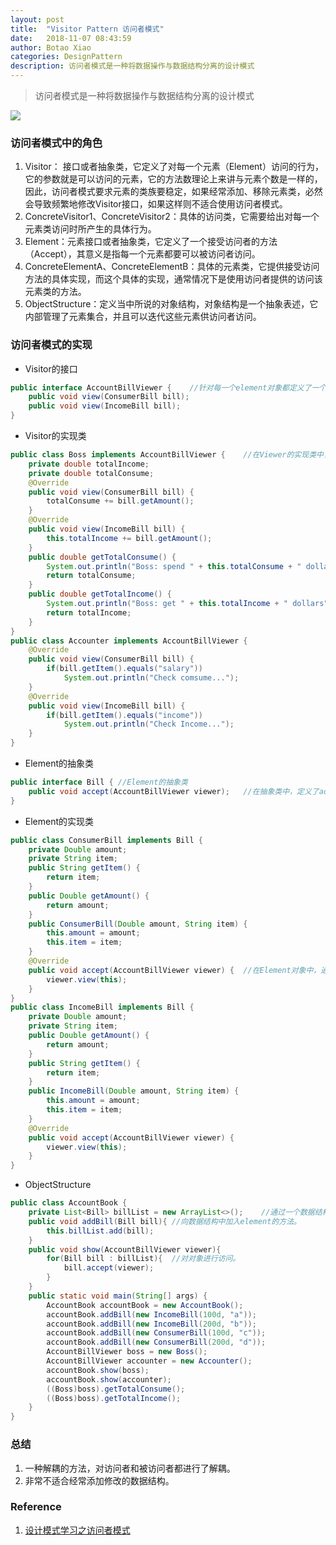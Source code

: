```yaml
---
layout: post
title:  "Visitor Pattern 访问者模式"
date:   2018-11-07 08:43:59
author: Botao Xiao
categories: DesignPattern
description: 访问者模式是一种将数据操作与数据结构分离的设计模式
---
```

> 访问者模式是一种将数据操作与数据结构分离的设计模式

![](https://i.imgur.com/9VbzfE2.png)

### 访问者模式中的角色
1. Visitor： 接口或者抽象类，它定义了对每一个元素（Element）访问的行为，它的参数就是可以访问的元素，它的方法数理论上来讲与元素个数是一样的，因此，访问者模式要求元素的类族要稳定，如果经常添加、移除元素类，必然会导致频繁地修改Visitor接口，如果这样则不适合使用访问者模式。
2. ConcreteVisitor1、ConcreteVisitor2：具体的访问类，它需要给出对每一个元素类访问时所产生的具体行为。
3. Element：元素接口或者抽象类，它定义了一个接受访问者的方法（Accept），其意义是指每一个元素都要可以被访问者访问。
4. ConcreteElementA、ConcreteElementB：具体的元素类，它提供接受访问方法的具体实现，而这个具体的实现，通常情况下是使用访问者提供的访问该元素类的方法。
5. ObjectStructure：定义当中所说的对象结构，对象结构是一个抽象表述，它内部管理了元素集合，并且可以迭代这些元素供访问者访问。

### 访问者模式的实现
* Visitor的接口
```Java
public interface AccountBillViewer {	//针对每一个element对象都定义了一个访问方法
	public void view(ConsumerBill bill);
	public void view(IncomeBill bill);
}
```

* Visitor的实现类
```Java
public class Boss implements AccountBillViewer {	//在Viewer的实现类中，定义了对每一个Element的实现方法。
	private double totalIncome;
	private double totalConsume;
	@Override
	public void view(ConsumerBill bill) {
		totalConsume += bill.getAmount();
	}
	@Override
	public void view(IncomeBill bill) {
		this.totalIncome += bill.getAmount();
	}
	public double getTotalConsume() {
		System.out.println("Boss: spend " + this.totalConsume + " dollars");
		return totalConsume;
	}
	public double getTotalIncome() {
		System.out.println("Boss: get " + this.totalIncome + " dollars");
		return totalIncome;
	}
}
public class Accounter implements AccountBillViewer {
	@Override
	public void view(ConsumerBill bill) {
		if(bill.getItem().equals("salary"))
			System.out.println("Check comsume...");
	}
	@Override
	public void view(IncomeBill bill) {
		if(bill.getItem().equals("income"))
			System.out.println("Check Income...");
	}
}
```

* Element的抽象类
```Java
public interface Bill {	//Element的抽象类
	public void accept(AccountBillViewer viewer);	//在抽象类中，定义了accept方法，在方法中对本身进行调用，实现方法
}
```

* Element的实现类
```Java
public class ConsumerBill implements Bill {
	private Double amount;
	private String item;
	public String getItem() {
		return item;
	}
	public Double getAmount() {
		return amount;
	}
	public ConsumerBill(Double amount, String item) {
		this.amount = amount;
		this.item = item;
	}
	@Override
	public void accept(AccountBillViewer viewer) {	//在Element对象中，通过viewer本身对当前的Element类进行调用。
		viewer.view(this);
	}
}
public class IncomeBill implements Bill {
	private Double amount;
	private String item;
	public Double getAmount() {
		return amount;
	}
	public String getItem() {
		return item;
	}
	public IncomeBill(Double amount, String item) {
		this.amount = amount;
		this.item = item;
	}
	@Override
	public void accept(AccountBillViewer viewer) {
		viewer.view(this);
	}
}
```

* ObjectStructure
```Java
public class AccountBook {
	private List<Bill> billList = new ArrayList<>();	//通过一个数据结构承载了所有的对象。
	public void addBill(Bill bill){	//向数据结构中加入element的方法。
		this.billList.add(bill);
	}
	public void show(AccountBillViewer viewer){
		for(Bill bill : billList){	//对对象进行访问。
			bill.accept(viewer);
		}
	}
	public static void main(String[] args) {
		AccountBook accountBook = new AccountBook();
		accountBook.addBill(new IncomeBill(100d, "a"));
		accountBook.addBill(new IncomeBill(200d, "b"));
		accountBook.addBill(new ConsumerBill(100d, "c"));
		accountBook.addBill(new ConsumerBill(200d, "d"));
		AccountBillViewer boss = new Boss();
		AccountBillViewer accounter = new Accounter();
		accountBook.show(boss);
		accountBook.show(accounter);
		((Boss)boss).getTotalConsume();
		((Boss)boss).getTotalIncome();
	}
}
```

### 总结
1. 一种解耦的方法，对访问者和被访问者都进行了解耦。
2. 非常不适合经常添加修改的数据结构。

### Reference
1. [设计模式学习之访问者模式](https://blog.csdn.net/u012124438/article/details/70537203)